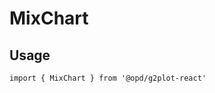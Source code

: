 # MixChart

## Usage

```tsx | pure
import { MixChart } from '@opd/g2plot-react'
```

<API src="../../src/plots/mix/index.tsx" />
